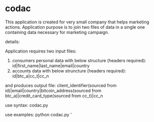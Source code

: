 # codac


This application is created for very small company that helps marketing actions.
Application purpose is to join two files of data in a single one containing data necessary for marketing campaign.


details:

Application requires two input files:
1. consumers personal data with below structure (headers required):
    id|first_name|last_name|email|country
2. accounts data with below struncture (headers required):
    id|btc_a|cc_t|cc_n

and produces output file:
    client_identifier(sourced from id)|email|country|bitcoin_address(sourced from btc_a)|credit_card_type(sourced from cc_t)|cc_n


use syntax:
codac.py 

use examples:
python codac.py '